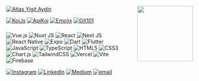 
  <img 
  src="https://media3.giphy.com/media/v1.Y2lkPTc5MGI3NjExOHlnaHo2MWo3c2wyYTB4d2g5NzJsMG4wNXJ0aDR2djNydTEwYnR5ZCZlcD12MV9pbnRlcm5hbF9naWZfYnlfaWQmY3Q9Zw/bGgsc5mWoryfgKBx1u/giphy.gif"  
  align="right" 
  height="150" 
  />

[![Atlas Yigit Aydin](https://img.shields.io/badge/-atlaxt.me-181717?style=flat&logo=clubhouse&logoColor=white)](https://atlasyigitaydin.com)

[![KoiJs](https://img.shields.io/badge/-koijs-181717?style=flat&logo=taichilang&logoColor=white)](https://koijs.com)
[![ApiKoi](https://img.shields.io/badge/-apikoi-181717?style=flat&logo=taichilang&logoColor=white)](https://apikoi.com)
[![Emojix](https://img.shields.io/badge/-emojix-181717?style=flat&logo=taichilang&logoColor=white)](https://emojix.atlaxt.me)
[![Git101](https://img.shields.io/badge/-git101-181717?style=flat&logo=taichilang&logoColor=white)](https://git101.atlaxt.me)

<!--[![KoiJs](https://img.shields.io/badge/-koijs.com-181717?style=flat&logo=google-chrome&logoColor=white)](https://koijs.com)-->
<!--[![KoiApi](https://img.shields.io/badge/-koiapi.com-181717?style=flat&logo=google-chrome&logoColor=white)](https://koiapi.com)-->

###
![Vue.js](https://img.shields.io/badge/vue.js-%2335495e.svg?style=for-the-badge&logo=vuedotjs&logoColor=%234FC08D) 
![Nuxt JS](https://img.shields.io/badge/Nuxt-002E3B?style=for-the-badge&logo=nuxt.js&logoColor=#00DC82) 
![React](https://img.shields.io/badge/react-%2320232a.svg?style=for-the-badge&logo=react&logoColor=%2361DAFB) 
![Next JS](https://img.shields.io/badge/Next-black?style=for-the-badge&logo=next.js&logoColor=white) 
![React Native](https://img.shields.io/badge/react_native-%2320232a.svg?style=for-the-badge&logo=react&logoColor=%2361DAFB) 
![Expo](https://img.shields.io/badge/expo-%2320232a.svg?style=for-the-badge&logo=expo&logoColor=%2361DAFB) 
![Dart](https://img.shields.io/badge/dart-%230175C2.svg?style=for-the-badge&logo=dart&logoColor=white) 
![Flutter](https://img.shields.io/badge/Flutter-%2302569B.svg?style=for-the-badge&logo=Flutter&logoColor=white) 
![JavaScript](https://img.shields.io/badge/javascript-%23323330.svg?style=for-the-badge&logo=javascript&logoColor=%23F7DF1E) 
![TypeScript](https://img.shields.io/badge/typescript-%23007ACC.svg?style=for-the-badge&logo=typescript&logoColor=white) 
![HTML5](https://img.shields.io/badge/html5-%23E34F26.svg?style=for-the-badge&logo=html5&logoColor=white)
![CSS3](https://img.shields.io/badge/css3-%231572B6.svg?style=for-the-badge&logo=css3&logoColor=white) 
![Chart.js](https://img.shields.io/badge/chart.js-F5788D.svg?style=for-the-badge&logo=chart.js&logoColor=white) 
![TailwindCSS](https://img.shields.io/badge/tailwindcss-%2338B2AC.svg?style=for-the-badge&logo=tailwind-css&logoColor=white)
![Vercel](https://img.shields.io/badge/vercel-%23000000.svg?style=for-the-badge&logo=vercel&logoColor=white)
![Vite](https://img.shields.io/badge/vite-%23646CFF.svg?style=for-the-badge&logo=vite&logoColor=white) 
![Firebase](https://img.shields.io/badge/firebase-a08021?style=for-the-badge&logo=firebase&logoColor=ffcd34) 

[![Instagram](https://img.shields.io/badge/Instagram-%23E4405F.svg?logo=Instagram&logoColor=white)](https://instagram.com/atlas.y.a) 
[![LinkedIn](https://img.shields.io/badge/LinkedIn-%230077B5.svg?logo=linkedin&logoColor=white)](https://linkedin.com/in/atlaxt) 
[![Medium](https://img.shields.io/badge/Medium-12100E?logo=medium&logoColor=white)](https://medium.com/@atlaxt) 
[![email](https://img.shields.io/badge/Email-D14836?logo=gmail&logoColor=white)](mailto:atlasyigitaydin@gmail.com) 

